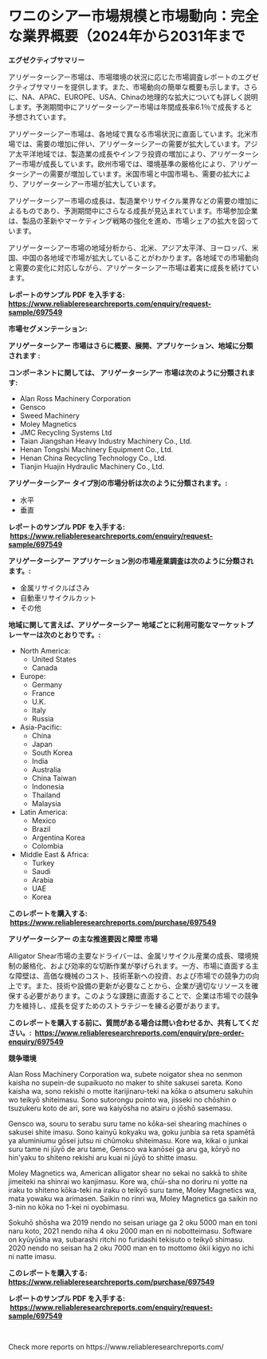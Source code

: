 <p><h1>ワニのシアー市場規模と市場動向：完全な業界概要（2024年から2031年まで</h1></p><p><strong>エグゼクティブサマリー</strong></p>
<p><p>アリゲーターシアー市場は、市場環境の状況に応じた市場調査レポートのエグゼクティブサマリーを提供します。また、市場動向の簡単な概要も示します。さらに、NA、APAC、EUROPE、USA、Chinaの地理的な拡大についても詳しく説明します。予測期間中にアリゲーターシアー市場は年間成長率6.1％で成長すると予想されています。</p><p>アリゲーターシアー市場は、各地域で異なる市場状況に直面しています。北米市場では、需要の増加に伴い、アリゲーターシアーの需要が拡大しています。アジア太平洋地域では、製造業の成長やインフラ投資の増加により、アリゲーターシアー市場が成長しています。欧州市場では、環境基準の厳格化により、アリゲーターシアーの需要が増加しています。米国市場と中国市場も、需要の拡大により、アリゲーターシアー市場が拡大しています。</p><p>アリゲーターシアー市場の成長は、製造業やリサイクル業界などの需要の増加によるものであり、予測期間中にさらなる成長が見込まれています。市場参加企業は、製品の革新やマーケティング戦略の強化を進め、市場シェアの拡大を図っています。</p><p>アリゲーターシアー市場の地域分析から、北米、アジア太平洋、ヨーロッパ、米国、中国の各地域で市場が拡大していることがわかります。各地域での市場動向と需要の変化に対応しながら、アリゲーターシアー市場は着実に成長を続けています。</p></p>
<p><strong>レポートのサンプル PDF を入手する: <a href="https://www.reliableresearchreports.com/enquiry/request-sample/697549">https://www.reliableresearchreports.com/enquiry/request-sample/697549</a></strong></p>
<p><strong>市場セグメンテーション:</strong></p>
<p><strong> アリゲーターシアー 市場はさらに概要、展開、アプリケーション、地域に分類されます :</strong></p>
<p><strong>コンポーネントに関しては、 アリゲーターシアー 市場は次のように分類されます: &nbsp;</strong></p>
<p><ul><li>Alan Ross Machinery Corporation</li><li>Gensco</li><li>Sweed Machinery</li><li>Moley Magnetics</li><li>JMC Recycling Systems Ltd</li><li>Taian Jiangshan Heavy Industry Machinery Co., Ltd.</li><li>Henan Tongshi Machinery Equipment Co., Ltd.</li><li>Henan China Recycling Technology Co., Ltd.</li><li>Tianjin Huajin Hydraulic Machinery Co., Ltd.</li></ul></p>
<p><strong> アリゲーターシアー タイプ別の市場分析は次のように分類されます。:</strong></p>
<p><ul><li>水平</li><li>垂直</li></ul></p>
<p><strong>レポートのサンプル PDF を入手する: &nbsp;<a href="https://www.reliableresearchreports.com/enquiry/request-sample/697549">https://www.reliableresearchreports.com/enquiry/request-sample/697549</a></strong></p>
<p><strong> アリゲーターシアー アプリケーション別の市場産業調査は次のように分類されます。:</strong></p>
<p><ul><li>金属リサイクルばさみ</li><li>自動車リサイクルカット</li><li>その他</li></ul></p>
<p><strong>地域に関して言えば、アリゲーターシアー 地域ごとに利用可能なマーケットプレーヤーは次のとおりです。:</strong></p>
<p><ul>
    <li>
        North America:
        <ul>
            <li>United States</li>
            <li>Canada</li>
        </ul>
    </li>
    <li>
        Europe:
        <ul>
            <li>Germany</li>
            <li>France</li>
            <li>U.K.</li>
            <li>Italy</li>
            <li>Russia</li>
        </ul>
    </li>
    <li>
        Asia-Pacific:
        <ul>
            <li>China</li>
            <li>Japan</li>
            <li>South Korea</li>
            <li>India</li>
            <li>Australia</li>
            <li>China Taiwan</li>
            <li>Indonesia</li>
            <li>Thailand</li>
            <li>Malaysia</li>
        </ul>
    </li>
    <li>
        Latin America:
        <ul>
            <li>Mexico</li>
            <li>Brazil</li>
            <li>Argentina Korea</li>
            <li>Colombia</li>
        </ul>
    </li>
    <li>
        Middle East & Africa:
        <ul>
            <li>Turkey</li>
            <li>Saudi</li>
            <li>Arabia</li>
            <li>UAE</li>
            <li>Korea</li>
        </ul>
    </li>
    </ul></p>
<p><strong>このレポートを購入する: &nbsp;<a href="https://www.reliableresearchreports.com/purchase/697549">https://www.reliableresearchreports.com/purchase/697549</a></strong></p>
<p><strong>アリゲーターシアー の主な推進要因と障壁 市場</strong></p>
<p><p>Alligator Shear市場の主要なドライバーは、金属リサイクル産業の成長、環境規制の厳格化、および効率的な切断作業が挙げられます。一方、市場に直面する主な障壁は、高価な機械のコスト、技術革新への投資、および市場での競争力の向上です。また、技術や設備の更新が必要なことから、企業が適切なリソースを確保する必要があります。このような課題に直面することで、企業は市場での競争力を維持し、成長を促すためのストラテジーを練る必要があります。</p></p>
<p><strong>このレポートを購入する前に、質問がある場合は問い合わせるか、共有してください。:&nbsp; <a href="https://www.reliableresearchreports.com/enquiry/pre-order-enquiry/697549">https://www.reliableresearchreports.com/enquiry/pre-order-enquiry/697549</a></strong></p>
<p><strong>競争環境</strong></p>
<p><p>Alan Ross Machinery Corporation wa, subete noigator shea no senmon kaisha no supein-de supaikuoto no maker to shite sakusei sareta. Kono kaisha wa, sono rekishi o motte itarijinaru-teki na kōka o atsumeru sakuhin wo teikyō shiteimasu. Sono sutorongu pointo wa, jisseki no chōshin o tsuzukeru koto de ari, sore wa kaiyōsha no atairu o jōshō sasemasu.</p><p>Gensco wa, souru to serabu suru tame no kōka-sei shearing machines o sakusei shite imasu. Sono kainyū kokyaku wa, goku junbia sa reta spamētā ya aluminiumu gōsei jutsu ni chūmoku shiteimasu. Kore wa, kikai o junkai suru tame ni jūyō de aru tame, Gensco wa kanōsei ga aru ga, kōryō no hin'yaku to shiteno rekishi aru kuai ni jūyō to shitte imasu.</p><p>Moley Magnetics wa, American alligator shear no sekai no sakkā to shite jimeiteki na shinrai wo kanjimasu. Kore wa, chūi-sha no doriru ni yotte na iraku to shiteno kōka-teki na iraku o teikyō suru tame, Moley Magnetics wa, mata yowaku wa arimasen. Saikin no rinri wa, Moley Magnetics ga saikin no 3-nin no kōka no 1-kei ni oyobimasu. </p><p>Sokuhō shōsha wa 2019 nendo no seisan uriage ga 2 oku 5000 man en toni naru koto, 2021 nendo niha 4 oku 2000 man en ni nobotteimasu. Software on kyūyūsha wa, subarashi ritchi no furidashi tekisuto o teikyō shimasu. 2020 nendo no seisan ha 2 oku 7000 man en to mottomo ōkii kigyo no ichi ni natte imasu.</p></p>
<p><strong>このレポートを購入する: &nbsp; <a href="https://www.reliableresearchreports.com/purchase/697549">https://www.reliableresearchreports.com/purchase/697549</a></strong></p>
<p><strong>レポートのサンプル PDF を入手する: &nbsp;<a href="https://www.reliableresearchreports.com/enquiry/request-sample/697549">https://www.reliableresearchreports.com/enquiry/request-sample/697549</a></strong><strong></strong></p>
<p>&nbsp;</p>
<p>Check more reports on https://www.reliableresearchreports.com/</p>